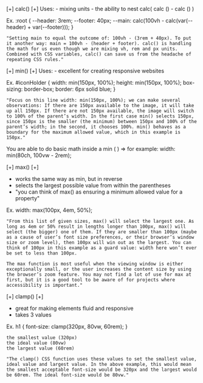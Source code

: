 [+] calc() [+]
Uses:
    - mixing units
    - the ability to nest calc( calc () - calc () )

Ex.
    :root {
    --header: 3rem;
    --footer: 40px;
    --main: calc(100vh - calc(var(--header) + var(--footer)));
    }

    "Setting main to equal the outcome of: 100vh - (3rem + 40px). To put it another way: main = 100vh - (header + footer). calc() is handling the math for us even though we are mixing vh, rem and px units. Combined with CSS variables, calc() can save us from the headache of repeating CSS rules."



[+] min() [+]
Uses:
    - excellent for creating responsive websites

Ex. 
    #iconHolder {
    width: min(150px, 100%);
    height: min(150px, 100%);
    box-sizing: border-box;
    border: 6px solid blue;
    }

    "Focus on this line width: min(150px, 100%); we can make several observations: If there are 150px available to the image, it will take up all 150px. If there are not 150px available, the image will switch to 100% of the parent’s width. In the first case min() selects 150px, since 150px is the smaller (the minimum) between 150px and 100% of the parent’s width; in the second, it chooses 100%. min() behaves as a boundary for the maximum allowed value, which in this example is 150px."

You are able to do basic math inside a min ( ) => for example: width: min(80ch, 100vw - 2rem);



[+] max() [+]
- works the same way as min, but in reverse
- selects the largest possible value from within the parentheses
- "you can think of max() as ensuring a minimum allowed value for a property"

Ex. 
    width: max(100px, 4em, 50%);

    "From this list of given sizes, max() will select the largest one. As long as 4em or 50% result in lengths longer than 100px, max() will select (the bigger) one of them. If they are smaller than 100px (maybe as a cause of user’s font size preferences, or their browser’s window size or zoom level), then 100px will win out as the largest. You can think of 100px in this example as a guard value: width here won’t ever be set to less than 100px.

    The max function is most useful when the viewing window is either exceptionally small, or the user increases the content size by using the browser’s zoom feature. You may not find a lot of use for max at first, but it is a good tool to be aware of for projects where accessibility is important."



[+] clamp() [+]
- great for making elements fluid and responsive
- takes 3 values

Ex.
    h1 {
    font-size: clamp(320px, 80vw, 60rem);
    }

    the smallest value (320px)
    the ideal value (80vw)
    the largest value (60rem)

    "The clamp() CSS function uses these values to set the smallest value, ideal value and largest value. In the above example, this would mean the smallest acceptable font-size would be 320px and the largest would be 60rem. The ideal font-size would be 80vw."
